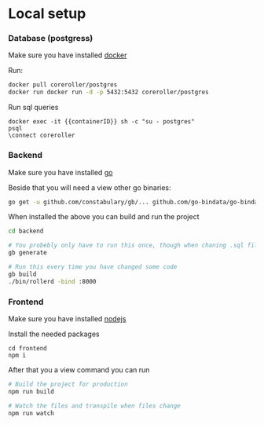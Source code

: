# Local setup

### Database (postgress)
Make sure you have installed [docker](https://docs.docker.com/install/)  

Run:  
```sh
docker pull coreroller/postgres
docker run docker run -d -p 5432:5432 coreroller/postgres
```

Run sql queries
```
docker exec -it {{containerID}} sh -c "su - postgres"
psql
\connect coreroller
```

### Backend
Make sure you have installed [go](https://golang.org/)  

Beside that you will need a view other go binaries:  
```sh
go get -u github.com/constabulary/gb/... github.com/go-bindata/go-bindata/...
```

When installed the above you can build and run the project
```sh
cd backend

# You probebly only have to run this once, though when chaning .sql files you need to re-run this
gb generate

# Run this every time you have changed some code
gb build
./bin/rollerd -bind :8000
```

### Frontend
Make sure you have installed [nodejs](https://nodejs.org/en/)  

Install the needed packages
```
cd frontend
npm i
```

After that you a view command you can run
```sh
# Build the project for production
npm run build

# Watch the files and transpile when files change
npm run watch
```

